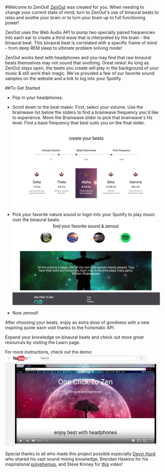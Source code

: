  
#Welcome to ZenOut!
[ZenOut](zenout.surge.sh) was created for you. When needing to change your current state of mind, turn to ZenOut's use of binaural 
beats to relax and soothe your brain or to turn your brain up to full functioning power! 

ZenOut uses the Web Audio API to pump two specially paired frequencies into each ear to create a third wave that is interpreted by the brain - the binaural beat. This binaural beat is correlated with a specific frame of mind - from deep REM sleep to ultimate problem solving mode!

ZenOut works best with headphones and you may find that raw binaural beats themselves may not sound that soothing. Great news! As long as ZenOut stays open, the beats you create will play in the background of your music & still work their magic. We've provided a few of our favorite sound samples on the website and a link to log into your Spotify.

##To Get Started

* Pop in your headphones.


* Scroll down to the beat maker. First, select your volume. Use the brainwave list below the sliders to find a brainwave frequency you'd like to experience. Move the Brainwave slider to pick that brainwave's Hz level. Find a base frequency that best suits you on the final slider.
![beats](readme/beatmaker.png)

* Pick your favorite nature sound or login into your Spotify to play music over the binaural beats.
![sounds](readme/sounds.png)

* Now zenout!

After choosing your beats, enjoy an extra dose of goodness with a new inspiring quote each visit thanks to the Forismatic API.

Expand your knowledge on binaural beats and check out more great resources by visiting the Learn page.

For more instructions, check out the demo: [![youtubevideo](readme/youtube.png)](https://www.youtube.com/watch?v=hTBv7fB1ofA)

Special thanks to all who made this project possible especially [Devin Hurd](https://github.com/HurdAudio) who shared his vast sound mixing knowledge, Brendan Haskins for his inspirational [polyphemus](http://ziopads-form.s3-website-us-east-1.amazonaws.com/), and Steve Kinney for [this](https://www.youtube.com/watch?v=56spBAgOYfg) video!

